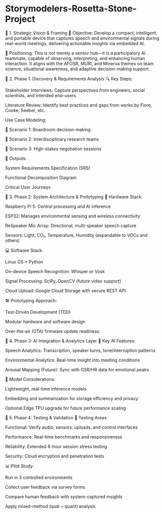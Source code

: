 # Storymodelers-Rosetta-Stone-Project
🔹 1. Strategic Vision & Framing
🎯 Objective:
Develop a compact, intelligent, and portable device that captures speech and environmental signals during real-world meetings, delivering actionable insights via embedded AI.

🚀 Positioning:
This is not merely a sensor hub—it is a participatory AI teammate, capable of observing, interpreting, and enhancing human interaction. It aligns with the AFOSR, MURI, and Minerva themes on team science, situational awareness, and adaptive decision-making support.

🔹 2. Phase 1: Discovery & Requirements Analysis
🔍 Key Steps:

Stakeholder Interviews: Capture perspectives from engineers, social scientists, and intended end-users.

Literature Review: Identify best practices and gaps from works by Fiore, Cooke, Seeber, etc.

Use Case Modeling:

📌 Scenario 1: Boardroom decision-making

📌 Scenario 2: Interdisciplinary research teams

📌 Scenario 3: High-stakes negotiation sessions

📄 Outputs:

System Requirements Specification (SRS)

Functional Decomposition Diagram

Critical User Journeys

🔹 3. Phase 2: System Architecture & Prototyping
🔧 Hardware Stack:

Raspberry Pi 5: Central processing and AI inference

ESP32: Manages environmental sensing and wireless connectivity

ReSpeaker Mic Array: Directional, multi-speaker speech capture

Sensors: Light, CO₂, Temperature, Humidity (expandable to VOCs and others)

💻 Software Stack:

Linux OS + Python

On-device Speech Recognition: Whisper or Vosk

Signal Processing: SciPy, OpenCV (future video support)

Cloud Upload: Google Cloud Storage with secure REST API

🛠 Prototyping Approach:

Test-Driven Development (TDD)

Modular hardware and software design

Over-the-air (OTA) firmware update readiness

🔹 4. Phase 3: AI Integration & Analytics Layer
🧠 Key AI Features:

Speech Analytics: Transcription, speaker turns, tone/interruption patterns

Environmental Analytics: Real-time insight into meeting conditions

Arousal Mapping (Future): Sync with GSR/HR data for emotional peaks

🧩 Model Considerations:

Lightweight, real-time inference models

Embedding and summarization for storage efficiency and privacy

Optional Edge TPU upgrade for future performance scaling

🔹 5. Phase 4: Testing & Validation
🧪 Testing Areas:

Functional: Verify audio, sensors, uploads, and control interfaces

Performance: Real-time benchmarks and responsiveness

Reliability: Extended 8-hour session stress testing

Security: Cloud encryption and penetration tests

📊 Pilot Study:

Run in 3 controlled environments

Collect user feedback via survey forms

Compare human feedback with system-captured insights

Apply mixed-method (qual + quant) analysis
